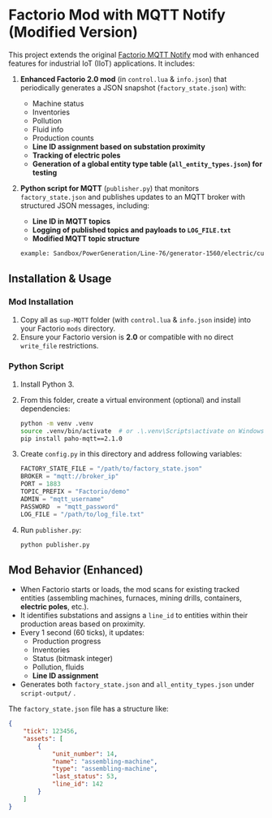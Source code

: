 # Factorio Mod with MQTT Notify (Modified Version)

This project extends the original [Factorio MQTT Notify](https://github.com/intellicintegration/Factorio-MQTT-Notify) mod with enhanced features for industrial IoT (IIoT) applications. It includes:

1.  **Enhanced Factorio 2.0 mod** (in `control.lua` & `info.json`) that periodically generates a JSON snapshot (`factory_state.json`) with:
    * Machine status
    * Inventories
    * Pollution
    * Fluid info
    * Production counts
    * **Line ID assignment based on substation proximity**
    * **Tracking of electric poles**
    * **Generation of a global entity type table (`all_entity_types.json`) for testing**

2.  **Python script for MQTT** (`publisher.py`) that monitors `factory_state.json` and publishes updates to an MQTT broker with structured JSON messages, including:
    * **Line ID in MQTT topics**
    * **Logging of published topics and payloads to `LOG_FILE.txt`**
    * **Modified MQTT topic structure**

    ```txt
    example: Sandbox/PowerGeneration/Line-76/generator-1560/electric/current_energy
    ```


## Installation & Usage

### Mod Installation

1.  Copy all as `sup-MQTT` folder (with `control.lua` & `info.json` inside) into your Factorio `mods` directory.
2.  Ensure your Factorio version is **2.0** or compatible with no direct `write_file` restrictions.

### Python Script

1.  Install Python 3.
2.  From this folder, create a virtual environment (optional) and install dependencies:

    ```bash
    python -m venv .venv
    source .venv/bin/activate  # or .\.venv\Scripts\activate on Windows
    pip install paho-mqtt==2.1.0
    ```
3. Create `config.py` in this directory and address following variables:
    ```python
    FACTORY_STATE_FILE = "/path/to/factory_state.json"                
    BROKER = "mqtt://broker_ip"                                       
    PORT = 1883                                                       
    TOPIC_PREFIX = "Factorio/demo"                               
    ADMIN = "mqtt_username"                                                   
    PASSWORD  = "mqtt_password"                                       
    LOG_FILE = "/path/to/log_file.txt"  
    ```
4.  Run `publisher.py`:

    ```bash
    python publisher.py
    ```

## Mod Behavior (Enhanced)

* When Factorio starts or loads, the mod scans for existing tracked entities (assembling machines, furnaces, mining drills, containers, **electric poles**, etc.).
* It identifies substations and assigns a `line_id` to entities within their production areas based on proximity.
* Every 1 second (60 ticks), it updates:
    * Production progress
    * Inventories
    * Status (bitmask integer)
    * Pollution, fluids
    * **Line ID assignment**
* Generates both `factory_state.json` and `all_entity_types.json` under `script-output/` .

The `factory_state.json` file has a structure like:

```json
{
    "tick": 123456,
    "assets": [
        {
            "unit_number": 14,
            "name": "assembling-machine",
            "type": "assembling-machine",
            "last_status": 53,
            "line_id": 142
        }
    ]
}